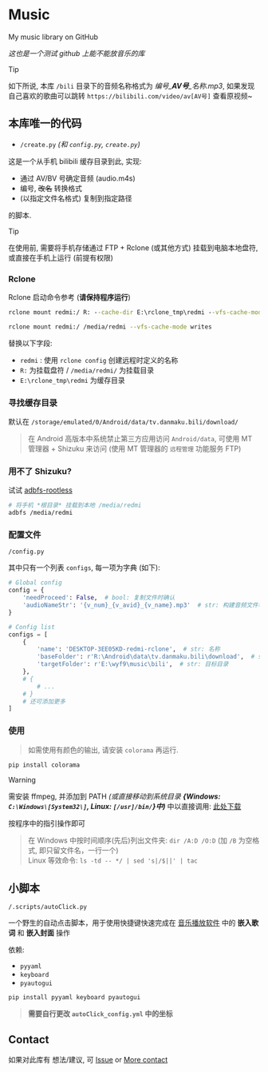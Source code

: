 # Music

My music library on GitHub

*这也是一个测试 github 上能不能放音乐的库*

> [!TIP]
> 如下所说, 本库 `/bili` 目录下的音频名称格式为 *编号_**AV号**_名称.mp3*, 如果发现自己喜欢的歌曲可以跳转 `https://bilibili.com/video/av[AV号]` 查看原视频~

## 本库唯一的代码

- `/create.py` *(和 `config.py`, `create.py`)*

这是一个从手机 bilibili 缓存目录到此, 实现:

- 通过 AV/BV 号确定音频 (audio.m4s)
- 编号, ~~改名~~ 转换格式
- (以指定文件名格式) 复制到指定路径

的脚本.

> [!TIP]
> 在使用前, 需要将手机存储通过 FTP + Rclone (或其他方式) 挂载到电脑本地盘符, 或直接在手机上运行 (前提有权限)

### Rclone

Rclone 启动命令参考 (**请保持程序运行**)
```bat
rclone mount redmi:/ R: --cache-dir E:\rclone_tmp\redmi --vfs-cache-mode writes
```
```sh
rclone mount redmi:/ /media/redmi --vfs-cache-mode writes
```

替换以下字段:
- `redmi` : 使用 `rclone config` 创建远程时定义的名称
- `R:` 为挂载盘符 / `/media/redmi/` 为挂载目录
- `E:\rclone_tmp\redmi` 为缓存目录

### 寻找缓存目录

默认在 `/storage/emulated/0/Android/data/tv.danmaku.bili/download/`

> 在 Android 高版本中系统禁止第三方应用访问 `Android/data`, 可使用 MT 管理器 + Shizuku 来访问 (使用 MT 管理器的 `远程管理` 功能服务 FTP)

### 用不了 Shizuku?

试试 [adbfs-rootless](https://github.com/spion/adbfs-rootless)

```sh
# 将手机 *根目录* 挂载到本地 /media/redmi
adbfs /media/redmi
```

### 配置文件

`/config.py`

其中只有一个列表 `configs`, 每一项为字典 (如下):

```py
# Global config
config = {
    'needProceed': False,  # bool: 复制文件时确认
    'audioNameStr': '{v_num}_{v_avid}_{v_name}.mp3'  # str: 构建音频文件名使用 ({v_num}: 编号; {v_avid}: av 号; {v_name}: 名称)
}

# Config list
configs = [
    {
        'name': 'DESKTOP-3EE05KD-redmi-rclone',  # str: 名称
        'baseFolder': r'R:\Android\data\tv.danmaku.bili\download',  # str: 缓存目录
        'targetFolder': r'E:\wyf9\music\bili',  # str: 目标目录
    },
    # {
        # ...
    # }
    # 还可添加更多
]
```

### 使用

> 如需使用有颜色的输出, 请安装 `colorama` 再运行.

```sh
pip install colorama
```

> [!WARNING]
> 需安装 ffmpeg, 并添加到 PATH *(或直接移动到系统目录 **{Windows: `C:\Windows\[System32\]`, Linux: `[/usr]/bin/`}中)*** 中以直接调用: [此处下载](https://ffmpeg.org/download.html)

按程序中的指引操作即可

> 在 Windows 中按时间顺序(先后)列出文件夹: `dir /A:D /O:D` (加 `/B` 为空格式, 即只留文件名，一行一个) <br/>
> Linux 等效命令: `ls -td -- */ | sed 's|/$||' | tac`

## 小脚本

`/.scripts/autoClick.py`

一个野生的自动点击脚本，用于使用快捷键快速完成在 [音乐播放软件](https://github.com/zhongyang219/MusicPlayer2) 中的 **嵌入歌词** 和 **嵌入封面** 操作

依赖:

- `pyyaml`
- `keyboard`
- `pyautogui`

```sh
pip install pyyaml keyboard pyautogui
```

> **需要自行更改 `autoClick_config.yml` 中的坐标**

## Contact

如果对此库有 想法/建议, 可 [Issue](https://github.com/wyf9/music/issues/new) or [More contact](https://wyf9.top/t/c)

